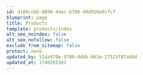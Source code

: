 ```yaml
---
id: d180ccbb-0898-44ec-b788-d9d910e0cfc7
blueprint: page
title: Products
template: products/index
alt_seo_noindex: false
alt_seo_nofollow: false
exclude_from_sitemap: false
protect: none
updated_by: 51da970e-9798-4dbb-b63e-27523f87ab8d
updated_at: 1740265303
---
```

